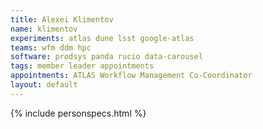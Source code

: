 ```yaml
---
title: Alexei Klimentov
name: klimentov
experiments: atlas dune lsst google-atlas
teams: wfm ddm hpc
software: prodsys panda rucio data-carousel
tags: member leader appointments
appointments: ATLAS Workflow Management Co-Coordinator
layout: default
---
```


{% include personspecs.html %}
